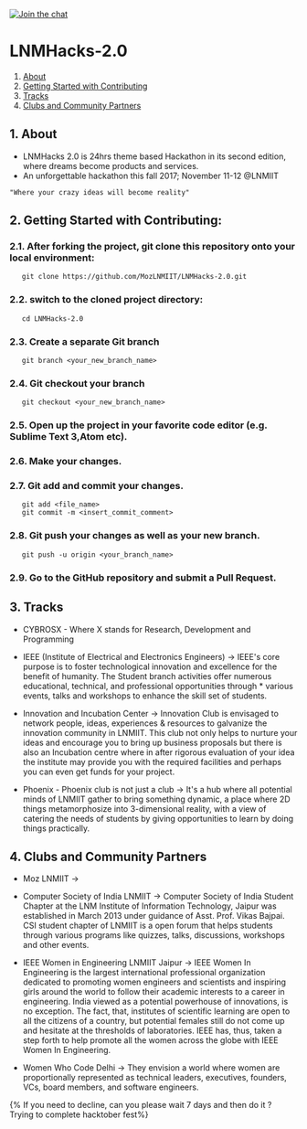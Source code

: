  [![Join the chat](https://img.shields.io/badge/gitter-join%20chat%20%E2%86%92-brightgreen.svg)](https://gitter.im/moz-lnmiit/Lobby)

# LNMHacks-2.0

1. [About](#1-about)
2. [Getting Started with Contributing](#2-getting-started-with-contributing)
3. [Tracks](#3-tracks)
4. [Clubs and Community Partners](#4-clubs-and-community-partners)

## 1. About


* LNMHacks 2.0 is 24hrs theme based Hackathon in its second edition, where dreams become products and services.
* An unforgettable hackathon this fall 2017; November 11-12 @LNMIIT

`"Where your crazy ideas will become reality"`


## 2. Getting Started with Contributing:


### 2.1. After forking the project, git clone this repository onto your local environment:
```
   git clone https://github.com/MozLNMIIT/LNMHacks-2.0.git
```
### 2.2. switch to the cloned project directory:
```
   cd LNMHacks-2.0
```
### 2.3. Create a separate Git branch
```
   git branch <your_new_branch_name>
```
### 2.4. Git checkout your branch
```
   git checkout <your_new_branch_name>
```
### 2.5. Open up the project in your favorite code editor (e.g. Sublime Text 3,Atom etc).

### 2.6. Make your changes.

### 2.7. Git add and commit your changes.
```
   git add <file_name>
   git commit -m <insert_commit_comment>
```
### 2.8. Git push your changes as well as your new branch.
```
   git push -u origin <your_branch_name>
```
### 2.9. Go to the GitHub repository and submit a Pull Request.

## 3. Tracks


* CYBROSX - Where X stands for Research, Development and Programming

* IEEE (Institute of Electrical and Electronics Engineers) -> IEEE's core purpose is to foster technological innovation and excellence for the benefit of humanity. The Student branch activities offer numerous educational, technical, and professional opportunities through * various events, talks and workshops to enhance the skill set of students.

* Innovation and Incubation Center -> Innovation Club is envisaged to network people, ideas, experiences & resources to galvanize the innovation community in LNMIIT. This club not only helps to nurture your ideas and encourage you to bring up business proposals but there is also an Incubation centre where in after rigorous evaluation of your idea the institute may provide you with the required facilities and perhaps you can even get funds for your project.

* Phoenix - Phoenix club is not just a club -> It's a hub where all potential minds of LNMIIT gather to bring something dynamic, a place where 2D things metamorphosize into 3-dimensional reality, with a view of catering the needs of students by giving opportunities to learn by doing things practically.

## 4. Clubs and Community Partners


* Moz LNMIIT ->

* Computer Society of India LNMIIT -> Computer Society of India Student Chapter at the LNM Institute of Information Technology, Jaipur was established in March 2013 under guidance of Asst. Prof. Vikas Bajpai. CSI student chapter of LNMIIT is a open forum that helps students through various programs like quizzes, talks, discussions, workshops and other events.

* IEEE Women in Engineering LNMIIT Jaipur -> IEEE Women In Engineering is the largest international professional organization dedicated to promoting women engineers and scientists and inspiring girls around the world to follow their academic interests to a career in engineering. India viewed as a potential powerhouse of innovations, is no exception. The fact, that, institutes of scientific learning are open to all the citizens of a country, but potential females still do not come up and hesitate at the thresholds of laboratories. IEEE has, thus, taken a step forth to help promote all the women across the globe with IEEE Women In Engineering.

* Women Who Code Delhi -> They envision a world where women are proportionally represented as technical leaders, executives, founders, VCs, board members, and software engineers.

 {% If you need to decline, can you please wait 7 days and then do it ? Trying to complete hacktober fest%}
